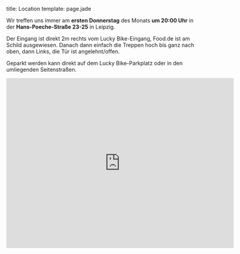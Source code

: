 title: Location
template: page.jade

Wir treffen uns immer am **ersten Donnerstag** des Monats **um 20:00 Uhr** in der
**Hans-Poeche-Straße 23-25** in Leipzig.

Der Eingang ist direkt 2m rechts vom Lucky Bike-Eingang, Food.de ist am Schild
ausgewiesen. Danach dann einfach die Treppen hoch bis ganz nach oben, dann
Links, die Tür ist angelehnt/offen.

Geparkt werden kann direkt auf dem Lucky Bike-Parkplatz oder in den umliegenden
Seitenstraßen.

<iframe
src="https://www.google.com/maps/embed?pb=!1m18!1m12!1m3!1d2492.0791641780734!2d12.388544500000002!3d51.34645489999999!2m3!1f0!2f0!3f0!3m2!1i1024!2i768!4f13.1!3m3!1m2!1s0x47a6f8170718b41b%3A0xd182a88b4f0d1db8!2sHans-Poeche-Stra%C3%9Fe+23-25!5e0!3m2!1sde!2sde!4v1404317874306"
width="600" height="450" frameborder="0" style="border:0"></iframe>

